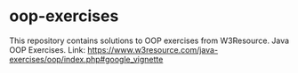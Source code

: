 # oop-exercises
This repository contains solutions to OOP exercises from W3Resource. Java OOP Exercises. 
Link: https://www.w3resource.com/java-exercises/oop/index.php#google_vignette
